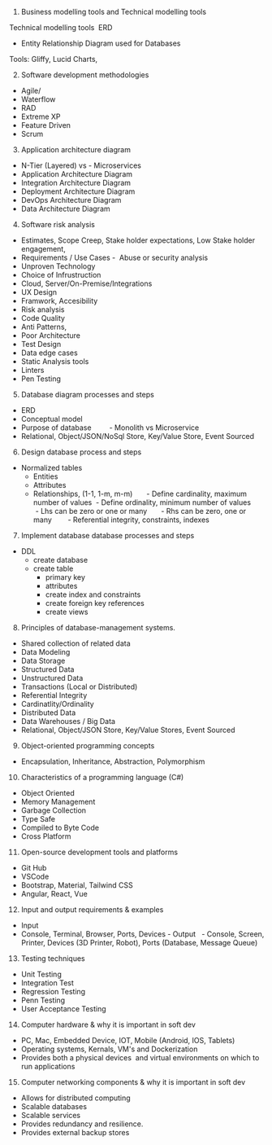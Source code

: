 1. Business modelling tools and Technical modelling tools

Technical modelling tools 
ERD
 
- Entity Relationship Diagram used for Databases

Tools: Gliffy, Lucid Charts,   

2. Software development methodologies  
- Agile/  
- Waterflow  
- RAD 
- Extreme XP 
- Feature Driven  
- Scrum

3. Application architecture diagram
- N-Tier (Layered) vs - Microservices
- Application Architecture Diagram
- Integration Architecture Diagram
- Deployment Architecture Diagram
- DevOps Architecture Diagram
- Data Architecture Diagram

4. Software risk analysis
- Estimates, Scope Creep, Stake holder expectations, Low Stake holder engagement,  
- Requirements / Use Cases
-  Abuse or security analysis  
- Unproven Technology  
- Choice of Infrustruction
 
- Cloud, Server/On-Premise/Integrations
- UX Design
 
- Framwork, Accesibility
- Risk analysis
 
- Code Quality
 
- Anti Patterns,
 
- Poor Architecture
- Test Design
 
- Data edge cases
- Static Analysis tools
 
- Linters
- Pen Testing
  
5. Database diagram processes and steps
- ERD
- Conceptual model   
- Purpose of database     
   - Monolith vs Microservice     
- Relational, Object/JSON/NoSql Store, Key/Value Store, Event Sourced
6. Design database process and steps  
- Normalized tables     
	- Entities     
	- Attributes  
	- Relationships, (1-1, 1-m, m-m)     
	  - Define cardinality, maximum number of values
	  - Define ordinality, minimum number of values     
	  - Lhs can be zero or one or many     
	  - Rhs can be zero, one or many       
	  - Referential integrity, constraints, indexes
7. Implement database database processes and steps  
- DDL  
	- create database  
	- create table     
		- primary key     
		- attributes  
		- create index and constraints  
		- create foreign key references  
		- create views   
8. Principles of database-management systems.  

- Shared collection of related data  
- Data Modeling  
- Data Storage    
- Structured Data    
- Unstructured Data  
- Transactions (Local or Distributed)  
- Referential Integrity  
- Cardinatlity/Ordinality  
- Distributed Data  
- Data Warehouses / Big Data  
- Relational, Object/JSON Store, Key/Value Stores, Event Sourced

9. Object-oriented programming concepts 
- Encapsulation, Inheritance, Abstraction, Polymorphism

10. Characteristics of a programming language (C#) 
- Object Oriented 
- Memory Management 
- Garbage Collection 
- Type Safe 
- Compiled to Byte Code 
- Cross Platform  
11. Open-source development tools and platforms 
- Git Hub 
- VSCode 
- Bootstrap, Material, Tailwind CSS 
- Angular, React, Vue   
12. Input and output requirements & examples 
- Input   
- Console, Terminal, Browser, Ports, Devices - 
Output   - Console, Screen, Printer, Devices (3D Printer, Robot), Ports (Database, Message Queue)
13. Testing techniques 
- Unit Testing 
- Integration Test 
- Regression Testing 
- Penn Testing 
- User Acceptance Testing  
14. Computer hardware & why it is important in soft dev
 
- PC, Mac, Embedded Device, IOT, Mobile (Android, IOS, Tablets) 
- Operating systems, Kernals, VM's and Dockerization 
- Provides both a physical devices  and virtual environments on which to run applications  
15. Computer networking components & why it is important in soft dev 
- Allows for distributed computing 
- Scalable databases 
- Scalable services 
- Provides redundancy and resilience. 
- Provides external backup stores

